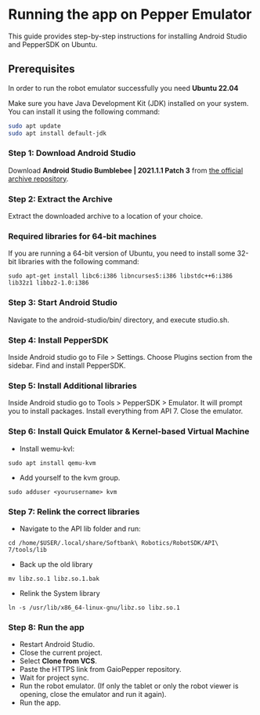 # Running the app on Pepper Emulator

This guide provides step-by-step instructions for installing Android Studio and PepperSDK on Ubuntu.

## Prerequisites

In order to run the robot emulator successfully you need **Ubuntu 22.04**

Make sure you have Java Development Kit (JDK) installed on your system. You can install it using the following command:

```bash
sudo apt update
sudo apt install default-jdk
```

### Step 1: Download Android Studio
Download **Android Studio Bumblebee | 2021.1.1 Patch 3** from [the official archive repository](https://developer.android.com/studio/archive?authuser=1).

### Step 2: Extract the Archive
Extract the downloaded archive to a location of your choice. 

### Required libraries for 64-bit machines 
If you are running a 64-bit version of Ubuntu, you need to install some 32-bit libraries with the following command:

```
sudo apt-get install libc6:i386 libncurses5:i386 libstdc++6:i386 lib32z1 libbz2-1.0:i386
```

### Step 3: Start Android Studio
Navigate to the android-studio/bin/ directory, and execute studio.sh.

### Step 4: Install PepperSDK
Inside Android studio go to File > Settings. 
Choose Plugins section from the sidebar.
Find and install PepperSDK.

### Step 5: Install Additional libraries
Inside Android studio go to Tools > PepperSDK > Emulator.
It will prompt you to install packages. Install everything from API 7.
Close the emulator.

### Step 6: Install Quick Emulator & Kernel-based Virtual Machine
- Install wemu-kvl:

```
sudo apt install qemu-kvm
```

- Add yourself to the kvm group.

```
sudo adduser <yourusername> kvm
```

### Step 7: Relink the correct libraries

- Navigate to the API lib folder and run:

```
cd /home/$USER/.local/share/Softbank\ Robotics/RobotSDK/API\ 7/tools/lib
```

- Back up the old library

```
mv libz.so.1 libz.so.1.bak
```

- Relink the System library 

```
ln -s /usr/lib/x86_64-linux-gnu/libz.so libz.so.1
```

### Step 8: Run the app
- Restart Android Studio.
- Close the current project.
- Select **Clone from VCS**.
- Paste the HTTPS link from GaioPepper repository.
- Wait for project sync.
- Run the robot emulator. (If only the tablet or only the robot viewer is opening, close the emulator and run it again).
- Run the app.
